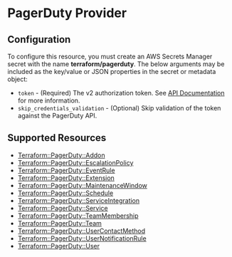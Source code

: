 # PagerDuty Provider

## Configuration

To configure this resource, you must create an AWS Secrets Manager secret with the name **terraform/pagerduty**. The below arguments may be included as the key/value or JSON properties in the secret or metadata object:

* `token` - (Required) The v2 authorization token. See [API Documentation](https://v2.developer.pagerduty.com/docs/authentication) for more information.
* `skip_credentials_validation` - (Optional) Skip validation of the token against the PagerDuty API.


## Supported Resources

* [Terraform::PagerDuty::Addon](../resources/pagerduty/Terraform-PagerDuty-Addon/docs/README.md)
* [Terraform::PagerDuty::EscalationPolicy](../resources/pagerduty/Terraform-PagerDuty-EscalationPolicy/docs/README.md)
* [Terraform::PagerDuty::EventRule](../resources/pagerduty/Terraform-PagerDuty-EventRule/docs/README.md)
* [Terraform::PagerDuty::Extension](../resources/pagerduty/Terraform-PagerDuty-Extension/docs/README.md)
* [Terraform::PagerDuty::MaintenanceWindow](../resources/pagerduty/Terraform-PagerDuty-MaintenanceWindow/docs/README.md)
* [Terraform::PagerDuty::Schedule](../resources/pagerduty/Terraform-PagerDuty-Schedule/docs/README.md)
* [Terraform::PagerDuty::ServiceIntegration](../resources/pagerduty/Terraform-PagerDuty-ServiceIntegration/docs/README.md)
* [Terraform::PagerDuty::Service](../resources/pagerduty/Terraform-PagerDuty-Service/docs/README.md)
* [Terraform::PagerDuty::TeamMembership](../resources/pagerduty/Terraform-PagerDuty-TeamMembership/docs/README.md)
* [Terraform::PagerDuty::Team](../resources/pagerduty/Terraform-PagerDuty-Team/docs/README.md)
* [Terraform::PagerDuty::UserContactMethod](../resources/pagerduty/Terraform-PagerDuty-UserContactMethod/docs/README.md)
* [Terraform::PagerDuty::UserNotificationRule](../resources/pagerduty/Terraform-PagerDuty-UserNotificationRule/docs/README.md)
* [Terraform::PagerDuty::User](../resources/pagerduty/Terraform-PagerDuty-User/docs/README.md)